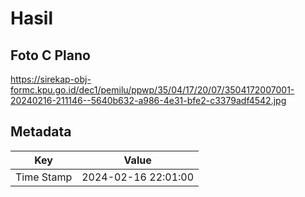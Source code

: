 # Hasil

## Foto C Plano

https://sirekap-obj-formc.kpu.go.id/dec1/pemilu/ppwp/35/04/17/20/07/3504172007001-20240216-211146--5640b632-a986-4e31-bfe2-c3379adf4542.jpg


## Metadata

| Key        | Value               |
| ---------- | ------------------- |
| Time Stamp | 2024-02-16 22:01:00 |




